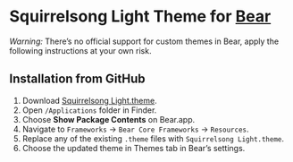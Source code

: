 # Squirrelsong Light Theme for [Bear](https://bear.app/)

_Warning:_ There’s no official support for custom themes in Bear, apply the following instructions at your own risk.

## Installation from GitHub

1. Download [Squirrelsong Light.theme](/.Squirrelsong%20Light.theme).
2. Open `/Applications` folder in Finder.
3. Choose **Show Package Contents** on Bear.app.
4. Navigate to `Frameworks` → `Bear Core Frameworks` → `Resources`.
5. Replace any of the existing `.theme` files with `Squirrelsong Light.theme`.
6. Choose the updated theme in Themes tab in Bear’s settings.
